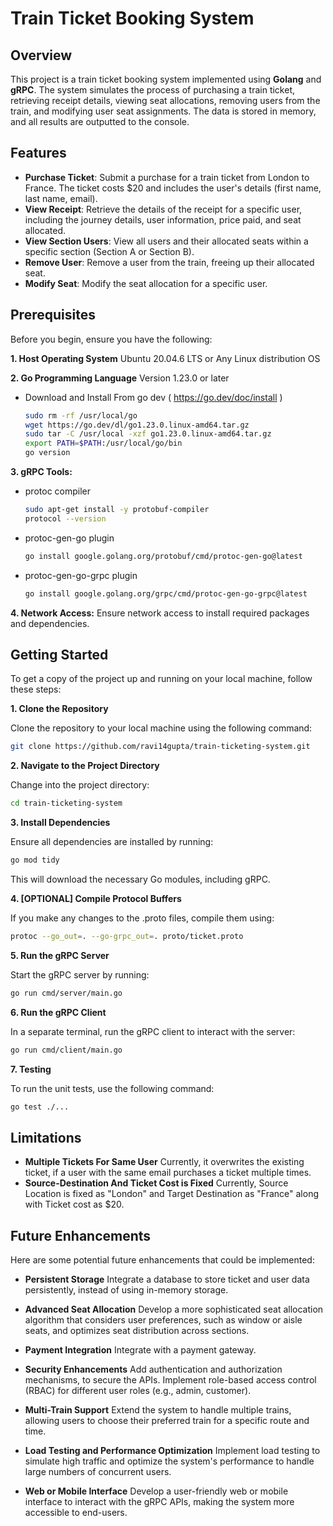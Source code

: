 # Train Ticket Booking System

## Overview
This project is a train ticket booking system implemented using **Golang** and **gRPC**. The system simulates the process of purchasing a train ticket, retrieving receipt details, viewing seat allocations, removing users from the train, and modifying user seat assignments. The data is stored in memory, and all results are outputted to the console.

## Features
- **Purchase Ticket**: Submit a purchase for a train ticket from London to France. The ticket costs $20 and includes the user's details (first name, last name, email).
- **View Receipt**: Retrieve the details of the receipt for a specific user, including the journey details, user information, price paid, and seat allocated.
- **View Section Users**: View all users and their allocated seats within a specific section (Section A or Section B).
- **Remove User**: Remove a user from the train, freeing up their allocated seat.
- **Modify Seat**: Modify the seat allocation for a specific user.

## Prerequisites
Before you begin, ensure you have the following:

**1. Host Operating System**
Ubuntu 20.04.6 LTS or Any Linux distribution OS

**2. Go Programming Language**
Version 1.23.0 or later 
- Download and Install From go dev ( https://go.dev/doc/install )
  ```bash
  sudo rm -rf /usr/local/go
  wget https://go.dev/dl/go1.23.0.linux-amd64.tar.gz
  sudo tar -C /usr/local -xzf go1.23.0.linux-amd64.tar.gz
  export PATH=$PATH:/usr/local/go/bin
  go version
  ```

**3. gRPC Tools:**
- protoc compiler
  ```bash
  sudo apt-get install -y protobuf-compiler
  protocol --version
  ```
- protoc-gen-go plugin
  ```bash
  go install google.golang.org/protobuf/cmd/protoc-gen-go@latest
  ```
- protoc-gen-go-grpc plugin
  ```bash
  go install google.golang.org/grpc/cmd/protoc-gen-go-grpc@latest
  ```

**4. Network Access:**
Ensure network access to install required packages and dependencies.

## Getting Started
To get a copy of the project up and running on your local machine, follow these steps:

**1. Clone the Repository**

Clone the repository to your local machine using the following command:
```bash
git clone https://github.com/ravi14gupta/train-ticketing-system.git
```

**2. Navigate to the Project Directory**

Change into the project directory:
```bash
cd train-ticketing-system
```

**3. Install Dependencies**

Ensure all dependencies are installed by running:
```bash
go mod tidy
```
This will download the necessary Go modules, including gRPC.

**4. [OPTIONAL] Compile Protocol Buffers**

If you make any changes to the .proto files, compile them using:
```bash
protoc --go_out=. --go-grpc_out=. proto/ticket.proto
```

**5. Run the gRPC Server**

Start the gRPC server by running:
```bash
go run cmd/server/main.go
```

**6. Run the gRPC Client**

In a separate terminal, run the gRPC client to interact with the server:
```bash
go run cmd/client/main.go
```

**7. Testing**

To run the unit tests, use the following command:
```bash
go test ./...
```
## Limitations
- **Multiple Tickets For Same User**
  Currently, it overwrites the existing ticket, if a user with the same email purchases a ticket multiple times.
- **Source-Destination And Ticket Cost is Fixed**
  Currently, Source Location is fixed as "London" and Target Destination as "France" along with Ticket cost as $20.

## Future Enhancements
Here are some potential future enhancements that could be implemented:

- **Persistent Storage**
Integrate a database to store ticket and user data persistently, instead of using in-memory storage.

- **Advanced Seat Allocation**
Develop a more sophisticated seat allocation algorithm that considers user preferences, such as window or aisle seats, and optimizes seat distribution across sections.

- **Payment Integration**
Integrate with a payment gateway.

- **Security Enhancements**
Add authentication and authorization mechanisms, to secure the APIs. Implement role-based access control (RBAC) for different user roles (e.g., admin, customer).

- **Multi-Train Support**
Extend the system to handle multiple trains, allowing users to choose their preferred train for a specific route and time.

- **Load Testing and Performance Optimization**
Implement load testing to simulate high traffic and optimize the system's performance to handle large numbers of concurrent users.

- **Web or Mobile Interface**
Develop a user-friendly web or mobile interface to interact with the gRPC APIs, making the system more accessible to end-users.
